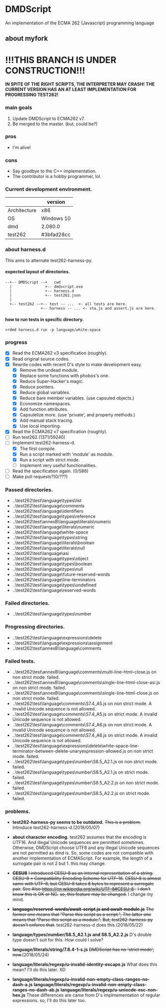 DMDScript
=========

An implementation of the ECMA 262 (Javascript) programming language


## about myfork

# !!!THIS BRANCH IS UNDER CONSTRUCTION!!!
**IN SPITE OF THE RIGHT SCRIPTS, THE INTERPRETER MAY CRASH!**
**THE CURRENT VERSION HAS AN AT LEAST IMPLEMENTATION FOR PROGRESSING TEST262!**


### main goals
1. Update DMDScript to ECMA262 v7.
2. Be merged to the master. (but, could be?)

### pros
* I'm alive!

### cons
* Say goodbye to the C++ implementation.
* The contributor is a hobby programmer, lol.


### Current development environment.
|              |    version |
| ------------ | ---------- |
| Architecture |        x86 |
| OS           | Windows 10 |
| dmd          |    2.080.0 |
| test262      | #3bfad28cc |

### about harness.d
This aims to alternate test262-harness-py.

#### expected layout of directories.

	--+-- DMDScript --+   cwd
	  |               +-- dmdscript.exe
	  |               +-- harness.d
	  |               +-- test262.json
	  |
	  +-- test262 --+-- test -- ...  <- all tests are here.
	                +-- harness -- ... <- sta.js and assert.js are here.

#### how to run tests in specific directory.
	>rdmd harness.d run -p language/white-space

### progress
* [x] Read the ECMA262 v3 specification (roughly).
* [x] Read original source codes.
* [x] Rewrite codes with recent D's style to make development easy.
    + [x] Remove the undead module.
    + [x] Replace some functions with phobos's one.
    + [x] Reduce Super-Hacker's magic.
    + [x] Reduce pointers.
    + [x] Reduce global variables.
    + [x] Reduce bare member variables. (use capsuled objects.)
    + [x] Economize namespaces.
    + [x] Add function attributes.
    + [x] Capsulelize more. (use 'private', and property methods.)
    + [x] Add manual stack tracing.
    + [x] Use local importing.
* [x] Read the ECMA262 v7 specification (roughly).
* [ ] Run test262.(1371/59240)
* [ ] Implement test262-harness-d.
    + [x] The first compile.
    + [x] Run a script marked with 'module' as module.
    + [x] Run a script with strict mode.
    + [ ] Implement very useful functionalities.
* [ ] Read the specification again. (0/586)
* [ ] Make pull requests?(0/???)

### Passed directories.
* ..\test262\test\language\types\list
* ..\test262\test\language\comments
* ..\test262\test\language\identifiers
* ..\test262\test\language\types\reference
* ..\test262\test\annexB\language\literals\numeric
* ..\test262\test\language\literals\numeric
* ..\test262\test\language\white-space
* ..\test262\test\language\types\string
* ..\test262\test\language\literals\boolean
* ..\test262\test\language\literals\null
* ..\test262\test\language\asi
* ..\test262\test\language\types\object
* ..\test262\test\language\types\boolean
* ..\test262\test\language\types\null
* ..\test262\test\language\future-reserved-words
* ..\test262\test\language\line-terminators
* ..\test262\test\language\types\undefined
* ..\test262\test\language\reserved-words

### Failed directories.
* ..\test262\test\language\types\number

### Progressing directories.
* ..\test262\test\language\expressions\delete
* ..\test262\test\language\expressions\assignment
* ..\test262\test\annexB\language\comments

### Failed tests.
* ..\test262\test\annexB\language\comments\multi-line-html-close.js on non strict mode.
  failed.
* ..\test262\test\annexB\language\comments\single-line-html-close-asi.js on non strict mode.
  failed.
* ..\test262\test\annexB\language\comments\single-line-html-close.js on non strict mode.
  failed.
* ..\test262\test\language\comments\S7.4_A5.js on non strict mode.
  A invalid Unicode sequence is not allowed.
* ..\test262\test\language\comments\S7.4_A5.js on strict mode.
  A invalid Unicode sequence is not allowed.
* ..\test262\test\language\comments\S7.4_A6.js on non strict mode.
  A invalid Unicode sequence is not allowed.
* ..\test262\test\language\comments\S7.4_A6.js on strict mode.
  A invalid Unicode sequence is not allowed.
* ..\test262\test\language\expressions\delete\white-space-line-terminator-between-delete-unaryexpression-allowed.js on non strict mode.
  failed.
* ..\test262\test\language\types\number\S8.5_A2.1.js on non strict mode.
  failed.
* ..\test262\test\language\types\number\S8.5_A2.1.js on strict mode.
  failed.
* ..\test262\test\language\types\number\S8.5_A2.2.js on non strict mode.
  failed.
* ..\test262\test\language\types\number\S8.5_A2.2.js on strict mode.
  failed.

### problems.
* __test262-harness-py seems to be outdated.__
  ~~This is a problem.~~
  Introduce test262-harness-d.(2018/05/07)

* __about character encoding.__
  test262 assumes that the encoding is UTF16. And illegal Unicode sequences are permitted sometimes.
  Otherwise, DMDScript choose UTF8 and any illegal Unicode sequences are not permitted as dmd is.
  So, some codes are not compatible with another implementation of ECMAScript.
  For example, the length of a surrogate pair is not 2 but 1.
  this may change.

* ~~__CESU8__~~
  ~~I introduced CESU-8 as an internal representation of a string.~~
  ~~CESU-8 = Compatibility Encoding Scheme for UTF-16.~~
  ~~CESU-8 is almost same with UTF-8, but CESU-8 takes 6 bytes to represent a surrogate pair.~~
  ~~See Also https://en.wikipedia.org/wiki/UTF-8#CESU-8 .~~
  ~~I don't know this is OK or NG.~~
  ~~so, this feature may be changed.~~
  I change my mind.

* ~~__language/reserved-words/await-script.js and await-module.js__~~
  ~~The former one means that "Parse this script as a script.", The latter one means that "Parse this script as a module.".~~
  ~~But, test262-harness-py doesn't enforce that.~~
  test262-harness-d does this.(2018/05/22)

* __language/types/number/S8.5_A2.1.js and S8.5_A2.2.js__
  D's double type doesn't suit for this. How could I solve?

* __language/literals/string/7.8.4-1-s.js__
  ~~DMDScript has no 'strict mode', now.~~(2018/05/24)

* __language/literals/regexp/u-invalid-identity-escape.js__
  What does this mean? I'll do this later. XD

* __language/literals/regexp/u-invalid-non-empty-class-ranges-no-dash-a.js__
  __language/literals/regexp/u-invalid-non-empty-class-ranges-no-dash-ab.js__
  __language/literals/regexp/u-uniocde-esc-non-hex.js__
  These differences are came from D's implmementation of regular expressions.
  so, I'll do this later too.
